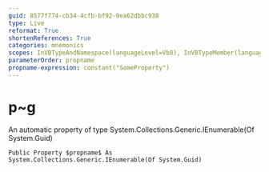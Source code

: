 ```yaml
---
guid: 8577f774-cb34-4cfb-bf92-9ea62dbbc938
type: Live
reformat: True
shortenReferences: True
categories: mnemonics
scopes: InVBTypeAndNamespace(languageLevel=Vb8), InVBTypeMember(languageLevel=Vb8)
parameterOrder: propname
propname-expression: constant("SomeProperty")
---
```


# p~g

An automatic property of type System.Collections.Generic.IEnumerable(Of System.Guid)

```
Public Property $propname$ As System.Collections.Generic.IEnumerable(Of System.Guid)
```
